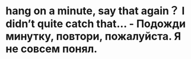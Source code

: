 # hang on a minute, say that again？ I didn’t quite catch that… - Подожди минутку, повтори, пожалуйста. Я не совсем понял.
